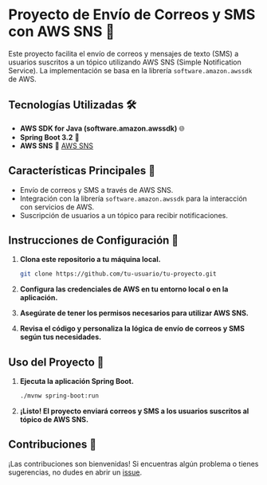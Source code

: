 # Proyecto de Envío de Correos y SMS con AWS SNS 🚀

Este proyecto facilita el envío de correos y mensajes de texto (SMS) a usuarios suscritos a un tópico utilizando AWS SNS (Simple Notification Service). La implementación se basa en la librería `software.amazon.awssdk` de AWS.

## Tecnologías Utilizadas 🛠️

- **AWS SDK for Java (software.amazon.awssdk)** 🌐
- **Spring Boot 3.2** 🌱
- **AWS SNS** 🚁 [AWS SNS](https://aws.amazon.com/sns/)
  
## Características Principales 🌟

- Envío de correos y SMS a través de AWS SNS.
- Integración con la librería `software.amazon.awssdk` para la interacción con servicios de AWS.
- Suscripción de usuarios a un tópico para recibir notificaciones.

## Instrucciones de Configuración 📝

1. **Clona este repositorio a tu máquina local.**
    ```bash
    git clone https://github.com/tu-usuario/tu-proyecto.git
    ```

2. **Configura las credenciales de AWS en tu entorno local o en la aplicación.**
   
3. **Asegúrate de tener los permisos necesarios para utilizar AWS SNS.**

4. **Revisa el código y personaliza la lógica de envío de correos y SMS según tus necesidades.**

## Uso del Proyecto 🚀

1. **Ejecuta la aplicación Spring Boot.**
    ```bash
    ./mvnw spring-boot:run
    ```

2. **¡Listo! El proyecto enviará correos y SMS a los usuarios suscritos al tópico de AWS SNS.**

## Contribuciones 🤝

¡Las contribuciones son bienvenidas! Si encuentras algún problema o tienes sugerencias, no dudes en abrir un [issue](https://github.com/tu-usuario/tu-proyecto/issues).


